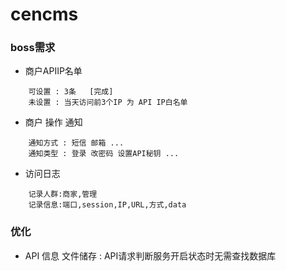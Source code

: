 cencms
=

### boss需求

* 商户APIIP名单
```
	可设置 : 3条   [完成]
	未设置 : 当天访问前3个IP 为 API IP白名单
```
* 商户 操作 通知
```
	通知方式 : 短信 邮箱 ...
	通知类型 : 登录 改密码 设置API秘钥 ...
```
* 访问日志
```
	记录人群:商家,管理
	记录信息:端口,session,IP,URL,方式,data
```


### 优化

* API 信息 文件储存 : API请求判断服务开启状态时无需查找数据库